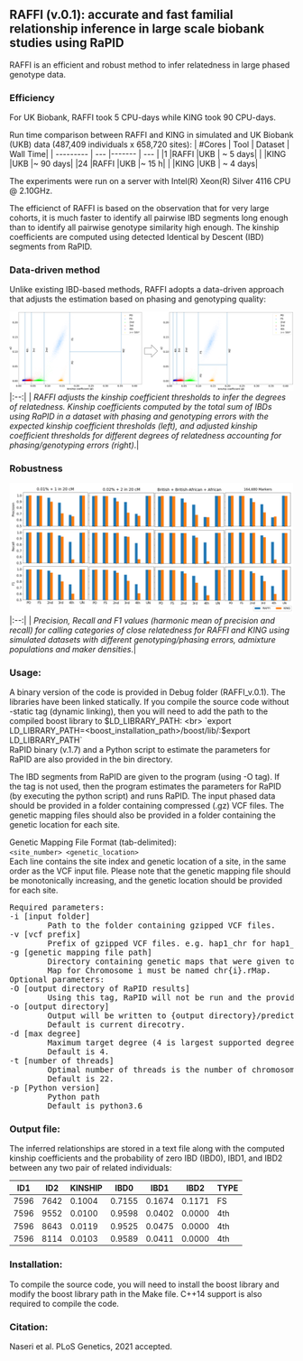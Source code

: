 
## RAFFI (v.0.1): accurate and fast familial relationship inference in large scale biobank studies using RaPID

RAFFI is an efficient and robust method to infer relatedness in large phased genotype data. 

### Efficiency
For UK Biobank, RAFFI took 5 CPU-days while KING took 90 CPU-days.

Run time comparison between RAFFI and KING in simulated and UK Biobank (UKB) data (487,409 individuals x 658,720 sites):
| #Cores	| Tool	| Dataset	| Wall Time|
| --------- | --- |------- | --- |
|1	|RAFFI	|UKB	| ~ 5 days|
|	|KING	|UKB	|~ 90 days|
|24	|RAFFI	|UKB	|~ 15 h|
|	|KING	|UKB |	~ 4 days|

The experiments were run on a server with Intel(R) Xeon(R) Silver 4116 CPU @ 2.10GHz.

The efficienct of RAFFI is based on the observation that for very large cohorts, it is much faster to identify all pairwise IBD segments long enough than to identify all pairwise genotype similarity high enough. The kinship coefficients are computed using detected Identical by Descent (IBD) segments from RaPID. 

### Data-driven method
Unlike existing IBD-based methods, RAFFI adopts a data-driven approach that adjusts the estimation based on phasing and genotyping quality: 

![kinship thresholds](https://github.com/ZhiGroup/RAFFI/blob/master/kinship_threshold.png)
|:--:| 
| *RAFFI adjusts the kinship coefficient thresholds to infer the degrees of relatedness. Kinship coefficients computed by the total sum of IBDs using RaPID in a dataset with phasing and genotyping errors with the expected kinship coefficient thresholds (left), and adjusted kinship coefficient thresholds for different degrees of relatedness accounting for phasing/genotyping errors (right)*.|

### Robustness

![simulation_results](https://github.com/ZhiGroup/RAFFI/blob/master/king_raffi_simulation_res-1.png)
|:--:| 
| *Precision, Recall and F1 values (harmonic mean of precision and recall) for calling categories of close relatedness for RAFFI and KING using simulated datasets with different genotyping/phasing errors, admixture populations and maker densities*.|


### Usage:
A binary version of the code is provided in Debug folder (RAFFI_v.0.1). The libraries have been linked statically. If you compile the source code without -static tag (dynamic linking), then you will need to add the path to the compiled boost library to $LD_LIBRARY_PATH:
<br>
`export LD_LIBRARY_PATH=<boost_installation_path>/boost/lib/:$export LD_LIBRARY_PATH`
<br>
RaPID binary (v.1.7) and a Python script to estimate the parameters for RaPID are also provided in the bin directory.

The IBD segments from RaPID are given to the program (using -O tag). If the tag is not used, then the program estimates the parameters for RaPID (by executing the python script) and runs RaPID. The input phased data should be provided in a folder containing compressed (.gz) VCF files. The genetic mapping files should also be provided in a folder containing the genetic location for each site.

Genetic Mapping File Format (tab-delimited):
<br>
`<site_number> <genetic_location>`
<br>
Each line contains the site index and genetic location of a site, in the same order as the VCF input file. Please note that the genetic mapping file should be monotonically increasing, and the genetic location should be provided for each site.


<pre>
Required parameters:
-i [input folder]
        Path to the folder containing gzipped VCF files.
-v [vcf prefix]
        Prefix of gzipped VCF files. e.g. hap1_chr for hap1_chr1.vcf.gz
-g [genetic mapping file path]
        Directory containing genetic maps that were given to RaPID as inputs.
        Map for Chromosome i must be named chr{i}.rMap.
Optional parameters:
-O [output directory of RaPID results]
        Using this tag, RaPID will not be run and the provided outputs will be used directly for relatedness inference.
-o [output directory]
        Output will be written to {output directory}/predictions.txt.
        Default is current direcotry.
-d [max degree]
        Maximum target degree (4 is largest supported degree).
        Default is 4.
-t [number of threads]
        Optimal number of threads is the number of chromosomes.
        Default is 22.
-p [Python version]
        Python path
        Default is python3.6
</pre>

### Output file:
The inferred relationships are stored in a text file along with the computed kinship coefficients and the probability of zero IBD (IBD0), IBD1, and IBD2 between any two pair of related individuals:

ID1   | ID2   |  KINSHIP |IBD0  |  IBD1 |   IBD2   | TYPE
----- | ------|--------|--------|--------|--------|----
7596  |  7642 | 0.1004 | 0.7155 | 0.1674 | 0.1171 | FS
7596  |  9552 | 0.0100 | 0.9598 | 0.0402 | 0.0000 | 4th
7596  |  8643 | 0.0119 | 0.9525 | 0.0475 | 0.0000 | 4th
7596  |  8114 | 0.0103 | 0.9589 | 0.0411 | 0.0000 | 4th


### Installation:
To compile the source code, you will need to install the boost library and modify the boost library path in the Make file. C++14 support is also required to compile the code.

### Citation:
Naseri et al. PLoS Genetics, 2021 accepted.
